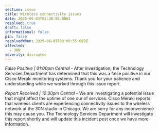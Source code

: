 ```yaml
---
section: issue
title: Wireless connectivity issues
date: 2025-06-03T02:30:55.086Z
resolved: true
draft: false
informational: false
pin: false
resolvedWhen: 2025-06-03T03:00:55.089Z
affected:
  - 30N
severity: disrupted
---
```

*False Positive | 01:00pm Central* - After investigation, the Technology Services Department has determined that this was a false positive in our Cisco Meraki monitoring systems. Thank you for your patience and understanding while we worked through this issue report.

*Report Received | 12:30pm Central* - We are investigating a potential issue that might affect the uptime of one our of services. Cisco Meraki reports that wireless clients are experiencing connectivity issues to the wireless network at the 30N studio in Chicago. We are sorry for any inconvenience this may cause you. The Technology Services Department will investigate this report shortly and will update this incident post once we have more information.